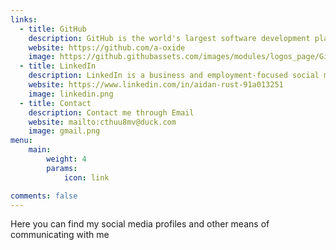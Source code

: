 ```yaml
---
links:
  - title: GitHub
    description: GitHub is the world's largest software development platform.
    website: https://github.com/a-oxide
    image: https://github.githubassets.com/images/modules/logos_page/GitHub-Mark.png
  - title: LinkedIn
    description: LinkedIn is a business and employment-focused social media platform that works through websites and mobile apps.
    website: https://www.linkedin.com/in/aidan-rust-91a013251
    image: linkedin.png
  - title: Contact
    description: Contact me through Email
    website: mailto:cthuu8mv@duck.com
    image: gmail.png
menu:
    main:
        weight: 4
        params:
            icon: link

comments: false
---
```


Here you can find my social media profiles and other means of communicating with me
